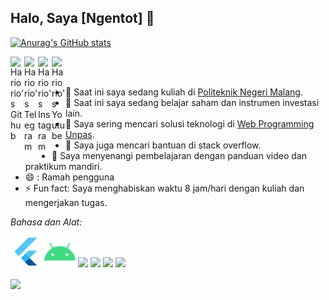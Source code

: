 ## Halo, Saya [Ngentot] 👋

[![Anurag's GitHub stats](https://github-readme-stats.vercel.app/api?username=Hariorio&show_icons=true&theme=tokyonight)](https://github.com/anuraghazra/github-readme-stats)

<a href="https://github.com/Hariorio">
  <img align="left" alt="Hariorio's Github" width="22px" src="https://cdn.jsdelivr.net/npm/simple-icons@v3/icons/github.svg" />
</a>
<a href="https://t.me/Hariorio">
  <img align="left" alt="Hariorio's Telegram" width="22px" src="https://cdn.jsdelivr.net/npm/simple-icons@v3/icons/telegram.svg" />
</a>
<a href="https://instagram.com/Hariorio/">
  <img align="left" alt="Hariorio's Instagram" width="22px" src="https://cdn.jsdelivr.net/npm/simple-icons@v3/icons/instagram.svg" />
</a>
<a href="https://www.youtube.com/channel/UCoGMzXt5PGzPsrj7SuUowAQ">
  <img align="left" alt="Hariorio's Youtube" width="22px" src="https://cdn.jsdelivr.net/npm/simple-icons@v3/icons/youtube.svg" />
</a>

<br/>
<br/>

- 🔭 Saat ini saya sedang kuliah di [Politeknik Negeri Malang](https://www.polinema.ac.id).
- 🌱 Saat ini saya sedang belajar saham dan instrumen investasi lain.
- 👯 Saya sering mencari solusi teknologi di [Web Programming Unpas](https://www.youtube.com/channel/UCkXmLjEr95LVtGuIm3l2dPg).
- 🤔 Saya juga mencari bantuan di stack overflow.
- 💬 Saya menyenangi pembelajaran dengan panduan video dan praktikum mandiri.
- 😄 : Ramah pengguna
- ⚡ Fun fact: Saya menghabiskan waktu 8 jam/hari dengan kuliah dan mengerjakan tugas.

*Bahasa dan Alat:*  

<code><img height="50" src="https://raw.githubusercontent.com/github/explore/80688e429a7d4ef2fca1e82350fe8e3517d3494d/topics/flutter/flutter.png"></code>
<code><img height="50" src="https://raw.githubusercontent.com/github/explore/80688e429a7d4ef2fca1e82350fe8e3517d3494d/topics/android/android.png"></code>
<code><img height="50" src="https://img.icons8.com/color/48/000000/php.png"></code>
<code><img height="50" src="https://img.icons8.com/ios/50/000000/javascript--v2.png"></code>
<code><img height="50" src="https://img.icons8.com/ios/50/000000/java-coffee-cup-logo--v2.png"></code>
<code><img height="50" src="https://img.icons8.com/color/48/000000/python--v2.png"></code>

<a href="https://github.com/Hariorio">
  <img align="center" src="https://github-readme-stats.vercel.app/api/top-langs/?username=Hariorio&theme=light&hide_langs_below=1" />
</a>
